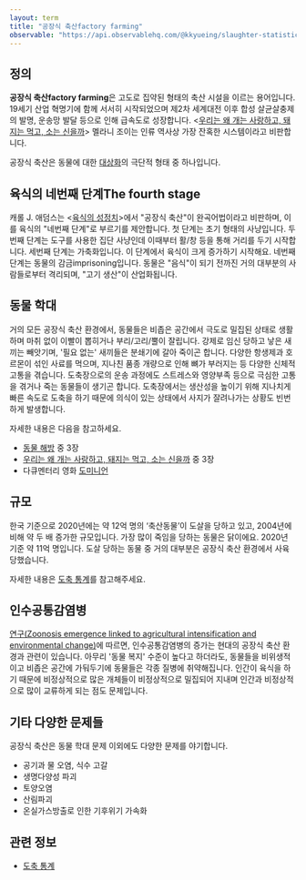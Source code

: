 ```yaml
---
layout: term
title: "공장식 축산factory farming"
observable: "https://api.observablehq.com/@kkyueing/slaughter-statistics.js?v=3"
---
```

## 정의

**공장식 축산factory farming**은 고도로 집약된 형태의 축산 시설을 이르는 용어입니다. 19세기 산업 혁명기에 함께 서서히 시작되었으며 제2차 세계대전 이후 합성 살균살충제의 발명, 운송망 발달 등으로 인해 급속도로 성장합니다. \<[우리는 왜 개는 사랑하고, 돼지는 먹고, 소는 신을까](/2020/02/22/why-we-love-dogs.html)\> 멜라니 조이는 인류 역사상 가장 잔혹한 시스템이라고 비판합니다.

공장식 축산은 동물에 대한 [대상화](/terms/objectification.html)의 극단적 형태 중 하나입니다.

## 육식의 네번째 단계The fourth stage

캐롤 J. 애덤스는 \<[육식의 성정치](/2020/01/15/the-sexual-politics-of-meat.html)\>에서 "공장식 축산"이 완곡어법이라고 비판하며, 이를 육식의 "네번째 단계"로 부르기를 제안합니다. 첫 단계는 초기 형태의 사냥입니다. 두번째 단계는 도구를 사용한 집단 사냥인데 이때부터 활/창 등을 통해 거리를 두기 시작합니다. 세번째 단계는 가축화입니다. 이 단계에서 육식이 크게 증가하기 시작해요. 네번째 단계는 동물의 감금imprisoning입니다. 동물은 "음식"이 되기 전까진 거의 대부분의 사람들로부터 격리되며, "고기 생산"이 산업화됩니다.

## 동물 학대

거의 모든 공장식 축산 환경에서, 동물들은 비좁은 공간에서 극도로 밀집된 상태로 생활하며 마취 없이 이빨이 뽑히거나 부리/고리/뿔이 잘립니다. 강제로 임신 당하고 낳은 새끼는 빼앗기며, '필요 없는' 새끼들은 분쇄기에 갈아 죽이곤 합니다. 다양한 항생제과 호르몬이 섞인 사료를 먹으며, 지나친 품종 개량으로 인해 뼈가 부러지는 등 다양한 신체적 고통을 겪습니다. 도축장으로의 운송 과정에도 스트레스와 영양부족 등으로 극심한 고통을 겪거나 죽는 동물들이 생기곤 합니다. 도축장에서는 생산성을 높이기 위해 지나치게 빠른 속도로 도축을 하기 때문에 의식이 있는 상태에서 사지가 잘려나가는 상황도 빈번하게 발생합니다.

자세한 내용은 다음을 참고하세요.

* [동물 해방](/2019/07/28/animal-liberation.html) 중 3장
* [우리는 왜 개는 사랑하고, 돼지는 먹고, 소는 신을까](/2020/02/22/why-we-love-dogs.html) 중 3장
* 다큐멘터리 영화 [도미니언](https://www.dominionmovement.com/watch)

## 규모

한국 기준으로 2020년에는 약 12억 명의 ‘축산동물’이 도살을 당하고 있고, 2004년에 비해 약 두 배 증가한 규모입니다. 가장 많이 죽임을 당하는 동물은 닭이에요. 2020년 기준 약 11억 명입니다. 도살 당하는 동물 중 거의 대부분은 공장식 축산 환경에서 사육 당했습니다.

<div id="ob-stackedBarChart" class="ob-block"></div>

자세한 내용은 [도축 통계](/2020/03/14/slaughter-stats.html)를 참고해주세요.

## 인수공통감염병

[연구(Zoonosis emergence linked to agricultural intensification and environmental change)](https://www.ncbi.nlm.nih.gov/pmc/articles/PMC3666729/)에 따르면, 인수공통감염병의 증가는 현대의 공장식 축산 환경과 관련이 있습니다. 아무리 '동물 복지' 수준이 높다고 하더라도, 동물들을 비위생적이고 비좁은 공간에 가둬두기에 동물들은 각종 질병에 취약해집니다. 인간이 육식을 하기 때문에 비정상적으로 많은 개체들이 비정상적으로 밀집되어 지내며 인간과 비정상적으로 많이 교류하게 되는 점도 문제입니다.

## 기타 다양한 문제들

공장식 축산은 동물 학대 문제 이외에도 다양한 문제를 야기합니다.

* 공기과 물 오염, 식수 고갈
* 생명다양성 파괴
* 토양오염
* 산림파괴
* 온실가스방출로 인한 기후위기 가속화

## 관련 정보

* [도축 통계](/2020/03/14/slaughter-stats.html)
